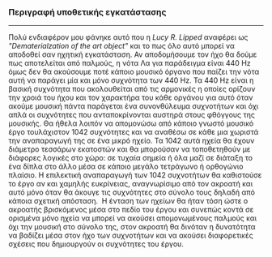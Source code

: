 ### Περιγραφή υποθετικής εγκατάστασης
***
Πολύ ενδιαφέρον μου φάνηκε αυτό που η *Lucy R. Lipped* αναφέρει ως *"Dematerialzation of the art object"* και το πως όλο αυτό 
μπορεί να αποδοθεί σαν ηχητική εγκατάσταση. Αν αποδομήσουμε τον ήχο θα δούμε πως αποτελείται από παλμούς, η νότα Λα για παράδειγμα 
είναι 440 Hz όμως δεν θα ακούσουμε ποτέ κάποιο μουσικό όργανο που παίζει την νότα αυτή να παράγει μία και μόνο συχνότητα των 440 Hz. 
Τα 440 Hz είναι η βασική συχνότητα που ακολουθείται από τις αρμονικές η οποίες ορίζουν την χροιά του ήχου και τον χαρακτήρα του 
κάθε οργάνου για αυτό όταν ακούμε μουσική πάντα παράγεται ένα συνονθύλευμα συχνοτήτων και όχι απλά οι συχνότητες που ανταποκρίνονται 
αυστηρά στους φθόγγους της μουσικής. 
Θα ήθελα λοιπόν να απομονώσω από κάποιο γνωστό μουσικό έργο τουλάχιστον 1042 συχνότητες και να αναθέσω σε κάθε μια χωριστά την αναπαραγωγή 
της σε ένα μικρό ηχείο. Τα 1042 αυτά ηχεία θα έχουν διάμετρο τεσσάρων εκατοστών και θα μπορούσαν να τοποθετηθούν με διάφορες λογικές 
στο χώρο: σε τυχαία σημεία ή όλα μαζί σε διάταξη το ένα δίπλα στο άλλο μέσα σε κάποιο μεγάλο τετράγωνο ή ορθογώνιο πλαίσιο. 
Η επιλεκτική αναπαραγωγή των 1042 συχνοτήτων θα καθιστούσε το έργο αν και χαμηλής ευκρίνειας, αναγνωρίσιμο από τον ακροατή 
και αυτό μόνο όταν θα άκουγε τις συχνότητες στο σύνολο τους δηλαδή από κάποια σχετική απόσταση.  
Η ένταση των ηχείων θα ήταν τόση ώστε ο ακροατής βρισκόμενος μέσα στο πεδίο του έργου και συνεπώς κοντά σε ορισμένα μόνο ηχεία να μπορεί 
να ακούσει απομονωμένους παλμούς και όχι την μουσική στο σύνολο της, στον ακροατή θα δινόταν η δυνατότητα να βαδίζει μέσα στον ήχο των
συχνοτήτων και να ακούσει διαφορετικές σχέσεις που δημιουργούν οι συχνότητες του έργου.

